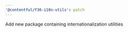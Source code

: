 ```yaml
---
'@contentful/f36-i18n-utils': patch
---
```


Add new package containing internationalization utilities
